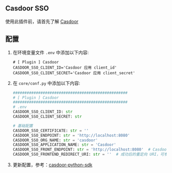 ## Casdoor SSO

使用此插件前，请首先了解 [Casdoor](https://casdoor.org/)

## 配置

1. 在环境变量文件 `.env` 中添加以下内容:

    ```dotenv
    # [ Plugin ] Casdoor
    CASDOOR_SSO_CLIENT_ID='Casdoor 应用 client_id'
    CASDOOR_SSO_CLIENT_SECRET='Casdoor 应用 client_secret'
    ```
2. 在 `core/conf.py` 中添加以下内容:

    ```python
    ##################################################
    # [ Plugin ] Casdoor
    ##################################################
    # .env
    CASDOOR_SSO_CLIENT_ID: str
    CASDOOR_SSO_CLIENT_SECRET: str
   
    # 基础配置
    CASDOOR_SSO_CERTIFICATE: str = ''
    CASDOOR_SSO_ENDPOINT: str = 'http://localhost:8080'
    CASDOOR_SSO_ORG_NAME: str = 'casdoor'
    CASDOOR_SSO_APPLICATION_NAME: str = 'Casdoor'
    CASDOOR_SSO_FRONT_ENDPOINT: str = 'http://localhost:8080'  # Casdoor UI 地址
    CASDOOR_SSO_FRONTEND_REDIRECT_URI: str = ''  # 成功后的重定向 URI，可参考：backend/app/admin/conf.py
    ```
   
3. 更新配置，参考：[casdoor-python-sdk](https://github.com/casdoor/casdoor-python-sdk/blob/master/README.md)
